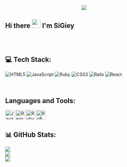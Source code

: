 
<p align="center">

  <img src="https://img.shields.io/badge/JavaScript%20%26%20Ruby-red" />
  
</p>


## Hi there <img src="https://media.giphy.com/media/hvRJCLFzcasrR4ia7z/giphy.gif" width="28"> I'm SiGiey





<br/><br/> 

## 💻 Tech Stack:

![HTML5](https://img.shields.io/badge/HTML5-%23E34F26.svg?style=flat&logo=html5&logoColor=white) ![JavaScript](https://img.shields.io/badge/JavaScript-%23323330.svg?style=flat&logo=javascript&logoColor=%23F7DF1E) ![Ruby](https://img.shields.io/badge/Ruby-%23CC342D.svg?style=flat&logo=ruby&logoColor=white) ![CSS3](https://img.shields.io/badge/CSS3-%231572B6.svg?style=flat&logo=css3&logoColor=white) ![Rails](https://img.shields.io/badge/Rails-%23CC0000.svg?style=flat&logo=ruby-on-rails&logoColor=white) ![React](https://img.shields.io/badge/React-%2320232a.svg?style=flat&logo=react&logoColor=%2361DAFB) 	
<br/><br/> 


## Languages and Tools:

[<img align="left" alt="JavaScript" width="30px" src="https://img.icons8.com/color/344/javascript--v1.png" />][JavaScript]
[<img align="left" alt="React" width="30px" src="https://img.icons8.com/bubbles/344/react.png" />][React]
[<img align="left" alt="Ruby" width="30px" src="https://img.icons8.com/fluency/344/ruby-programming-language.png" />][Ruby]
[<img align="left" alt="RoR" width="30px" src="https://download.logo.wine/logo/Ruby_on_Rails/Ruby_on_Rails-Logo.wine.png" />][RoR]

<br/><br/> 

## 📊 GitHub Stats:

![](https://github-readme-stats.vercel.app/api?username=ndush&theme=react&hide_border=false&include_all_commits=false&count_private=true)<br/>
![](https://github-readme-streak-stats.herokuapp.com/?user=ndush&theme=react&hide_border=false)<br/>
![](https://github-readme-stats.vercel.app/api/top-langs/?username=ndush&theme=react&hide_border=false&include_all_commits=false&count_private=true&layout=compact)

<br/><br/> 


[Github]: https://github.com/
[React]: https://reactjs.org/
[Ruby]: https://www.ruby-lang.org/en/
[RoR]: https://rubyonrails.org/
[JavaScript]: https://www.javascript.com/




